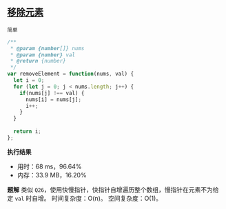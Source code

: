 ## [移除元素](https://leetcode-cn.com/problems/remove-element/submissions/)

`简单`

```js
/**
 * @param {number[]} nums
 * @param {number} val
 * @return {number}
 */
var removeElement = function(nums, val) {  
  let i = 0;
  for (let j = 0; j < nums.length; j++) {
    if(nums[j] !== val) {
      nums[i] = nums[j];
      i++;
    }
  }
  
  return i;
};
 ```
**执行结果**
- 用时：68 ms，96.64%
- 内存：33.9 MB，16.20%

**题解**
类似 `Q26`，使用快慢指针，快指针自增遍历整个数组，慢指针在元素不为给定 `val` 时自增。
时间复杂度：O(n)。
空间复杂度：O(1)。

